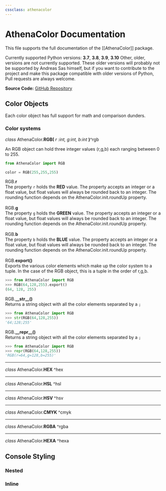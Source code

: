 ```yaml
---
cssclass: athenacolor
---
```


# AthenaColor Documentation
This file supports the full documentation of the [[AthenaColor]] package.

Currently supported Python versions: **3.7**, **3.8**, **3.9**, **3.10**
Other, older, versions are not currently supported. These older versions will probably not be supported by Andreas Sas himself, but if you want to contribute to the project and make this package compatible with older versions of Python, Pull requests are always welcome.

**Source Code:** [GitHub Repository]()

 ## Color Objects
 Each color object has full support for math and comparison dunders.
 
 ### Color systems
 *class* AthenaColor.**RGB(** *r :int, g:int, b:int* **)**^rgb
 <div class="inset">
	An RGB object can hold three integer values (r,g,b) each ranging between 0 to 255.
</div>

```python
from AthenaColor import RGB

color = RGB(255,255,255)
```

<div class="inset">
	RGB.<b>r</b>
	<div class="inset">
		The property <code>r</code> holds the <b>RED</b> value. The property accepts an integer or a float value, but float values will always be rounded back to an integer. The rounding function depends on the AthenaColor.init.roundUp property.
	</div>
	<br>
</div>

<div class="inset">
	RGB.<b>g</b>
	<div class="inset">
		The property <code>g</code> holds the <b>GREEN</b> value. The property accepts an integer or a float value, but float values will always be rounded back to an integer. The rounding function depends on the AthenaColor.init.roundUp property.
	</div>
	<br>
</div>

<div class="inset">
	RGB.<b>b</b>
	<div class="inset">
		The property <code>b</code> holds the <b>BLUE</b> value. The property accepts an integer or a float value, but float values will always be rounded back to an integer. The rounding function depends on the AthenaColor.init.roundUp property.
	</div>
	<br>
</div>

<div class="inset">
	RGB.<b>export()</b>
	<div class="inset">
		Exports the various color elements which make up the color system to a tuple. In the case of the RGB object, this is a tuple in the order of 
		r,g,b.
	</div>
</div>

```python
>>> from AthenaColor import RGB
>>> RGB(64,128,255).export()
(64, 128, 255)
```

<div class="inset">
	RGB.<b>__str__()</b>
	<div class="inset">
		Returns a string object with all the color elements separated by a <code>;</code>
	</div>
</div>

```python
>>> from AthenaColor import RGB
>>> str(RGB(64,128,255))
'64;128;255'
```

<div class="inset">
	RGB.<b>__repr__()</b>
	<div class="inset">
		Returns a string object with all the color elements separated by a <code>;</code>
	</div>
</div>

```python
>>> from AthenaColor import RGB
>>> repr(RGB(64,128,255))
'RGB(r=64,g=128,b=255)'
```

---
 *class* AthenaColor.**HEX** ^hex
<div class="inset">

</div>

---
*class* AthenaColor.**HSL** ^hsl
<div class="inset">

</div>

---
*class* AthenaColor.**HSV** ^hsv
<div class="inset">

</div>

---
*class* AthenaColor.**CMYK** ^cmyk
<div class="inset">

</div>

---
*class* AthenaColor.**RGBA** ^rgba
<div class="inset">

</div>

---
*class* AthenaColor.**HEXA** ^hexa
<div class="inset">

</div>

## Console Styling
 ### Nested
### Inline